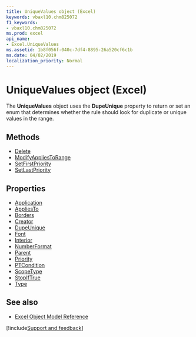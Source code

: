 ```yaml
---
title: UniqueValues object (Excel)
keywords: vbaxl10.chm825072
f1_keywords:
- vbaxl10.chm825072
ms.prod: excel
api_name:
- Excel.UniqueValues
ms.assetid: 1b8f056f-040c-7df4-8895-26a520cf6c1b
ms.date: 04/02/2019
localization_priority: Normal
---
```



# UniqueValues object (Excel)

The **UniqueValues** object uses the **DupeUnique** property to return or set an enum that determines whether the rule should look for duplicate or unique values in the range.

## Methods

- [Delete](Excel.UniqueValues.Delete.md)
- [ModifyAppliesToRange](Excel.UniqueValues.ModifyAppliesToRange.md)
- [SetFirstPriority](Excel.UniqueValues.SetFirstPriority.md)
- [SetLastPriority](Excel.UniqueValues.SetLastPriority.md)

## Properties

- [Application](Excel.UniqueValues.Application.md)
- [AppliesTo](Excel.UniqueValues.AppliesTo.md)
- [Borders](Excel.UniqueValues.Borders.md)
- [Creator](Excel.UniqueValues.Creator.md)
- [DupeUnique](Excel.UniqueValues.DupeUnique.md)
- [Font](Excel.UniqueValues.Font.md)
- [Interior](Excel.UniqueValues.Interior.md)
- [NumberFormat](Excel.UniqueValues.NumberFormat.md)
- [Parent](Excel.UniqueValues.Parent.md)
- [Priority](Excel.UniqueValues.Priority.md)
- [PTCondition](Excel.UniqueValues.PTCondition.md)
- [ScopeType](Excel.UniqueValues.ScopeType.md)
- [StopIfTrue](Excel.UniqueValues.StopIfTrue.md)
- [Type](Excel.UniqueValues.Type.md)

## See also

- [Excel Object Model Reference](overview/Excel/object-model.md)

[!include[Support and feedback](~/includes/feedback-boilerplate.md)]